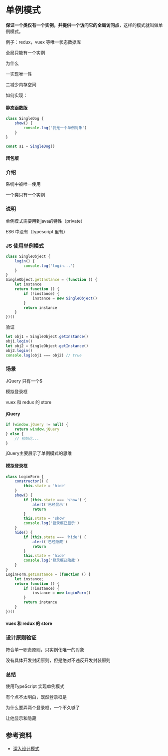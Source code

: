# 单例模式



**保证一个类仅有一个实例，并提供一个访问它的全局访问点**，这样的模式就叫做单例模式。




例子：redux，vuex 等唯一状态数据库

全局只能有一个实例

为什么

一实现唯一性

二减少内存空间

如何实现：

#### 静态函数版

```javascript
class SingleDog {
    show() {
        console.log('我是一个单例对象')
    }
}

const s1 = SingleDog()
```



#### 闭包版

### 介绍

系统中被唯一使用

一个类只有一个实例



### 说明

单例模式需要用到java的特性（private）

ES6 中没有（typescript 里有）



### JS 使用单例模式

```javascript
class SingleObject {
    login() {
        console.log('login...')
    }
}
SingleObject.getInstance = (function () {
    let instance
    return function () {
        if (!instance) {
            instance = new SingleObject()
        }
        return instance
    }
})()
```

验证

```javascript
let obj1 = SingleObject.getInstance()
obj1.login()
let obj2 = SingleObject.getInstance()
obj2.login()
console.log(obj1 === obj2) // true
```



### 场景

JQuery 只有一个$

模拟登录框

vuex 和 redux 的 store



#### jQuery

```javascript
if (window.jQuery != null) {
    return window.jQuery
} else {
    // 初始化...
}
```

jQuery主要展示了单例模式的思维

#### 模拟登录框

```javascript
class LoginForm {
    constructor() {
        this.state = 'hide'
    }
    show() {
        if (this.state === 'show') {
            alert('已经显示')
            return
        }
        this.state = 'show'
        console.log('登录框已显示')
    }
    hide() {
        if (this.state === 'hide') {
            alert('已经隐藏')
            return
        }
        this.state = 'hide'
        console.log('登录框已隐藏')
    }
}
LoginForm.getInstance = (function () {
    let instance;
    return function () {
        if (!instance) {
            instance = new LoginForm()
        }
        return instance
    }
})()
```

#### vuex 和 redux 的 store



### 设计原则验证

符合单一职责原则，只实例化唯一的对象

没有具体开发封闭原则，但是绝对不违反开发封装原则



### 总结



使用TypeScript 实现单例模式



有个点不太明白，既然登录框是

为什么要弄两个登录框，一个不久够了

让他显示和隐藏







## 参考资料

- [深入设计模式](https://refactoringguru.cn/design-patterns/singleton) 

